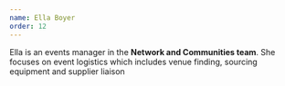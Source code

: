 ```yaml
---
name: Ella Boyer
order: 12
---
```

Ella is an events manager in the **Network and Communities team**. She focuses on event logistics which includes venue finding, sourcing equipment and supplier liaison
